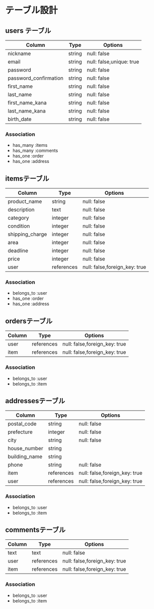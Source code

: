 # テーブル設計

## users テーブル

| Column                | Type    | Options                     |
| ----------------------| ------- | --------------------------- |
| nickname              | string  | null: false                 |
| email                 | string  | null: false,unique: true    |
| password              | string  | null: false                 |
| password_confirmation | string  | null: false                 |
| first_name            | string  | null: false                 |
| last_name             | string  | null: false                 |
| first_name_kana       | string  | null: false                 |
| last_name_kana        | string  | null: false                 |
| birth_date            | string  | null: false                 |

### Association
- has_many :items
- has_many :comments
- has_one :order
- has_one :address

## itemsテーブル

| Column             | Type       | Options                       |
| ------------------ | ---------- | ----------------------------- |
| product_name       | string     | null: false                   |
| description        | text       | null: false                   |
| category           | integer    | null: false                   |
| condition          | integer    | null: false                   |
| shipping_charge    | integer    | null: false                   |
| area               | integer    | null: false                   |
| deadline           | integer    | null: false                   |
| price              | integer    | null: false                   |
| user               | references | null: false,foreign_key: true |

### Association
- belongs_to :user
- has_one :order
- has_one :address

## ordersテーブル

| Column             | Type       | Options                       |
| ------------------ | ---------- | ----------------------------- |
| user               | references | null: false,foreign_key: true |
| item               | references | null: false,foreign_key: true |

### Association
- belongs_to :user
- belongs_to :item

## addressesテーブル

| Column             | Type       | Options                       |
| ------------------ | ---------- | ----------------------------- |
| postal_code        | string     | null: false                   |
| prefecture         | integer    | null: false                   |
| city               | string     | null: false                   |
| house_number       | string     |                               |
| building_name      | string     |                               |
| phone              | string     | null: false                   |
| item               | references | null: false,foreign_key: true |
| user               | references | null: false,foreign_key: true | 

### Association
- belongs_to :user
- belongs_to :item

## commentsテーブル

| Column             | Type       | Options                       |
| ------------------ | ---------- | ----------------------------- |
| text               | text       | null: false                   |
| user               | references | null: false,foreign_key: true |
| item               | references | null: false,foreign_key: true |

### Association
- belongs_to :user
- belongs_to :item